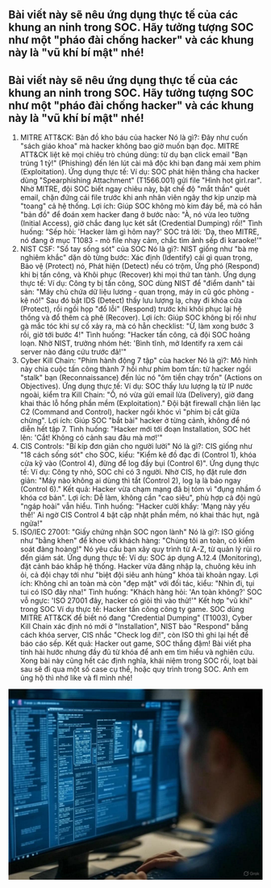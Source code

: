 ## Bài viết này sẽ nêu ứng dụng thực tế của các khung an ninh trong SOC. Hãy tưởng tượng SOC như một "pháo đài chống hacker" và các khung này là "vũ khí bí mật" nhé!

Bài viết này sẽ nêu ứng dụng thực tế của các khung an ninh trong SOC. Hãy tưởng tượng SOC như một "pháo đài chống hacker" và các khung này là "vũ khí bí mật" nhé!
---
1. MITRE ATT&CK: Bản đồ kho báu của hacker
Nó là gì?: Đây như cuốn "sách giáo khoa" mà hacker không bao giờ muốn bạn đọc. MITRE ATT&CK liệt kê mọi chiêu trò chúng dùng: từ dụ bạn click email "Bạn trúng 1 tỷ!" (Phishing) đến lén lút cài mã độc khi bạn đang mải xem phim (Exploitation).
Ứng dụng thực tế:
Ví dụ: SOC phát hiện thằng cha hacker dùng "Spearphishing Attachment" (T1566.001) gửi file "Hình hot girl.rar". Nhờ MITRE, đội SOC biết ngay chiêu này, bật chế độ "mắt thần" quét email, chặn đứng cái file trước khi anh nhân viên ngây thơ kịp unzip mà "toang" cả hệ thống.
Lợi ích: Giúp SOC không mò kim đáy bể, mà có hẳn "bản đồ" để đoán xem hacker đang ở bước nào: "À, nó vừa leo tường (Initial Access), giờ chắc đang lục két sắt (Credential Dumping) rồi!"
Tình huống: "Sếp hỏi: 'Hacker làm gì hôm nay?' SOC trả lời: 'Dạ, theo MITRE, nó đang ở mục T1083 - mò file nhạy cảm, chắc tìm ảnh sếp đi karaoke!'"
2. NIST CSF: "Sổ tay sống sót" của SOC
Nó là gì?: NIST giống như "bà mẹ nghiêm khắc" dặn dò từng bước: Xác định (Identify) cái gì quan trọng, Bảo vệ (Protect) nó, Phát hiện (Detect) nếu có trộm, Ứng phó (Respond) khi bị tấn công, và Khôi phục (Recover) khi mọi thứ tan tành.
Ứng dụng thực tế:
Ví dụ: Công ty bị tấn công, SOC dùng NIST để "điểm danh" tài sản: "Máy chủ chứa dữ liệu lương - quan trọng, máy in cũ góc phòng - kệ nó!" Sau đó bật IDS (Detect) thấy lưu lượng lạ, chạy đi khóa cửa (Protect), rồi ngồi họp "đổ lỗi" (Respond) trước khi khôi phục lại hệ thống và đổ thêm cà phê (Recover).
Lợi ích: Giúp SOC không bị rối như gà mắc tóc khi sự cố xảy ra, mà có hẳn checklist: "Ừ, làm xong bước 3 rồi, giờ tới bước 4!"
Tình huống: "Hacker tấn công, cả đội SOC hoảng loạn. Nhờ NIST, trưởng nhóm hét: 'Bình tĩnh, mở Identify ra xem cái server nào đáng cứu trước đã!'"
3. Cyber Kill Chain: "Phim hành động 7 tập" của hacker
Nó là gì?: Mô hình này chia cuộc tấn công thành 7 hồi như phim bom tấn: từ hacker ngồi "stalk" bạn (Reconnaissance) đến lúc nó "ôm tiền chạy trốn" (Actions on Objectives).
Ứng dụng thực tế:
Ví dụ: SOC thấy lưu lượng lạ từ IP nước ngoài, kiểm tra Kill Chain: "Ồ, nó vừa gửi email lừa (Delivery), giờ đang khai thác lỗ hổng phần mềm (Exploitation)." Đội bật firewall chặn liên lạc C2 (Command and Control), hacker ngồi khóc vì "phim bị cắt giữa chừng".
Lợi ích: Giúp SOC "bắt bài" hacker ở từng cảnh, không để nó diễn hết tập 7.
Tình huống: "Hacker mới tới đoạn Installation, SOC hét lên: 'Cắt! Không có cảnh sau đâu mà mơ!'"
4. CIS Controls: "Bí kíp đơn giản cho người lười"
Nó là gì?: CIS giống như "18 cách sống sót" cho SOC, kiểu: "Kiểm kê đồ đạc đi (Control 1), khóa cửa kỹ vào (Control 4), đừng để log đầy bụi (Control 6)".
Ứng dụng thực tế:
Ví dụ: Công ty nhỏ, SOC chỉ có 3 người. Nhờ CIS, họ đặt rule đơn giản: "Máy nào không ai dùng thì tắt (Control 2), log lạ là báo ngay (Control 6)." Kết quả: Hacker vừa chạm mạng đã bị tóm vì "đụng nhầm ổ khóa cơ bản".
Lợi ích: Dễ làm, không cần "cao siêu", phù hợp cả đội ngũ "ngáp hoài" vẫn hiểu.
Tình huống: "Hacker cười khẩy: 'Mạng này yếu thế!' Ai ngờ CIS Control 4 bật cập nhật phần mềm, nó khai thác hụt, ngã ngửa!"
5. ISO/IEC 27001: "Giấy chứng nhận SOC ngon lành"
Nó là gì?: ISO giống như "bằng khen" để khoe với khách hàng: "Chúng tôi an toàn, có kiểm soát đàng hoàng!" Nó yêu cầu bạn xây quy trình từ A-Z, từ quản lý rủi ro đến giám sát.
Ứng dụng thực tế:
Ví dụ: SOC áp dụng A.12.4 (Monitoring), đặt cảnh báo khắp hệ thống. Hacker vừa đăng nhập lạ, chuông kêu inh ỏi, cả đội chạy tới như "biệt đội siêu anh hùng" khóa tài khoản ngay.
Lợi ích: Không chỉ an toàn mà còn "đẹp mặt" với đối tác, kiểu: "Nhìn đi, tụi tui có ISO đây nha!"
Tình huống: "Khách hàng hỏi: 'An toàn không?' SOC vỗ ngực: 'ISO 27001 đây, hacker có giỏi thì vào thử!'"
Kết hợp "vũ khí" trong SOC
Ví dụ thực tế: Hacker tấn công công ty game. SOC dùng MITRE ATT&CK để biết nó đang "Credential Dumping" (T1003), Cyber Kill Chain xác định nó mới ở "Installation", NIST bảo "Respond" bằng cách khóa server, CIS nhắc "Check log đi!", còn ISO thì ghi lại hết để báo cáo sếp. 
Kết quả: Hacker out game, SOC thắng đậm!
Bài viết pha tính hài hước nhưng đầy đủ từ khóa để anh em tìm hiểu và nghiên cứu. Xong bài này cũng hết các định nghĩa, khái niệm trong SOC rồi, loạt bài sau sẽ đi qua một số case cụ thể, hoặc quy trình trong SOC. Anh em ủng hộ thì nhớ like và fl mình nhé!

![alt text](image-4.png)